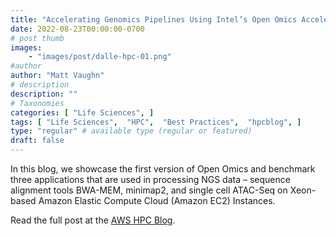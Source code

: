 ```yaml
---
title: "Accelerating Genomics Pipelines Using Intel’s Open Omics Acceleration Framework on AWS"
date: 2022-08-23T00:00:00-0700
# post thumb
images:
    - "images/post/dalle-hpc-01.png"
#author
author: "Matt Vaughn"
# description
description: ""
# Taxonomies
categories: [ "Life Sciences", ]
tags: [ "Life Sciences",  "HPC",  "Best Practices",  "hpcblog", ]
type: "regular" # available type (regular or featured)
draft: false
---
```


In this blog, we showcase the first version of Open Omics and benchmark three applications that are used in processing NGS data – sequence alignment tools BWA-MEM, minimap2, and single cell ATAC-Seq on Xeon-based Amazon Elastic Compute Cloud (Amazon EC2) Instances.

Read the full post at the [AWS HPC Blog](https://aws.amazon.com/blogs/hpc/accelerating-genomics-pipelines-using-intel-open-omics-on-aws/).
